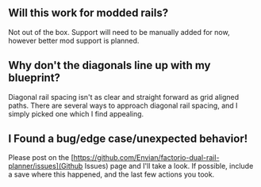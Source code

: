 ## Will this work for modded rails?
Not out of the box. Support will need to be manually added for now, however
better mod support is planned.

## Why don't the diagonals line up with my blueprint?
Diagonal rail spacing isn't as clear and straight forward as grid aligned paths.
There are several ways to approach diagonal rail spacing, and I simply picked
one which I find appealing.

## I Found a bug/edge case/unexpected behavior!
Please post on the
[https://github.com/Envian/factorio-dual-rail-planner/issues](Github Issues)
page and I'll take a look. If possible, include a save where this happened, and
the last few actions you took.
